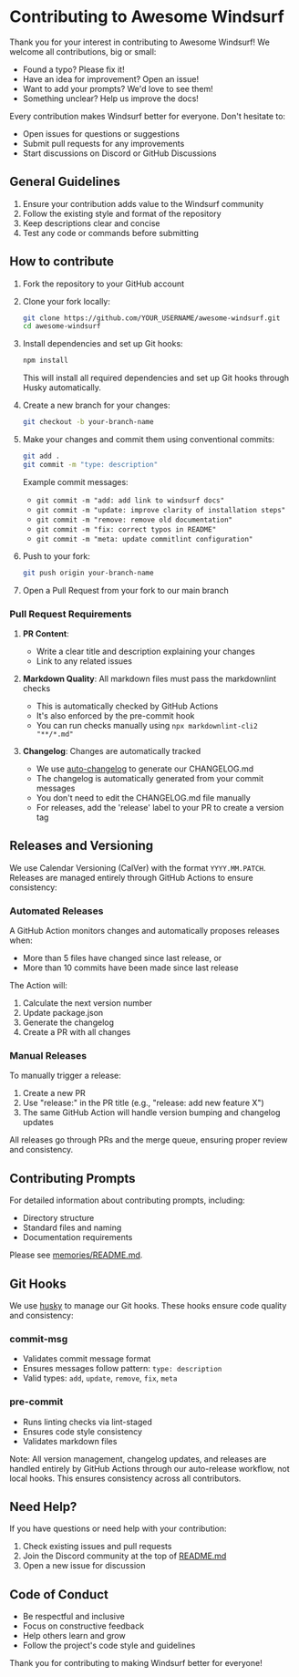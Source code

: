 # Contributing to Awesome Windsurf

Thank you for your interest in contributing to Awesome Windsurf! We welcome all contributions, big or small:

- Found a typo? Please fix it!
- Have an idea for improvement? Open an issue!
- Want to add your prompts? We'd love to see them!
- Something unclear? Help us improve the docs!

Every contribution makes Windsurf better for everyone. Don't hesitate to:

- Open issues for questions or suggestions
- Submit pull requests for any improvements
- Start discussions on Discord or GitHub Discussions

## General Guidelines

1. Ensure your contribution adds value to the Windsurf community
2. Follow the existing style and format of the repository
3. Keep descriptions clear and concise
4. Test any code or commands before submitting

## How to contribute

1. Fork the repository to your GitHub account

2. Clone your fork locally:

   ```bash
   git clone https://github.com/YOUR_USERNAME/awesome-windsurf.git
   cd awesome-windsurf
   ```

3. Install dependencies and set up Git hooks:

   ```bash
   npm install
   ```

   This will install all required dependencies and set up Git hooks through Husky automatically.

4. Create a new branch for your changes:

   ```bash
   git checkout -b your-branch-name
   ```

5. Make your changes and commit them using conventional commits:

   ```bash
   git add .
   git commit -m "type: description"
   ```

   Example commit messages:
   - `git commit -m "add: add link to windsurf docs"`
   - `git commit -m "update: improve clarity of installation steps"`
   - `git commit -m "remove: remove old documentation"`
   - `git commit -m "fix: correct typos in README"`
   - `git commit -m "meta: update commitlint configuration"`

6. Push to your fork:

   ```bash
   git push origin your-branch-name
   ```

7. Open a Pull Request from your fork to our main branch

### Pull Request Requirements

1. **PR Content**:
   - Write a clear title and description explaining your changes
   - Link to any related issues

2. **Markdown Quality**: All markdown files must pass the markdownlint checks
   - This is automatically checked by GitHub Actions
   - It's also enforced by the pre-commit hook
   - You can run checks manually using `npx markdownlint-cli2 "**/*.md"`

3. **Changelog**: Changes are automatically tracked
   - We use [auto-changelog](https://github.com/CookPete/auto-changelog) to generate our CHANGELOG.md
   - The changelog is automatically generated from your commit messages
   - You don't need to edit the CHANGELOG.md file manually
   - For releases, add the 'release' label to your PR to create a version tag

## Releases and Versioning

We use Calendar Versioning (CalVer) with the format `YYYY.MM.PATCH`. Releases are managed entirely through GitHub Actions to ensure consistency:

### Automated Releases

A GitHub Action monitors changes and automatically proposes releases when:

- More than 5 files have changed since last release, or
- More than 10 commits have been made since last release

The Action will:

1. Calculate the next version number
2. Update package.json
3. Generate the changelog
4. Create a PR with all changes

### Manual Releases

To manually trigger a release:

1. Create a new PR
2. Use "release:" in the PR title (e.g., "release: add new feature X")
3. The same GitHub Action will handle version bumping and changelog updates

All releases go through PRs and the merge queue, ensuring proper review and consistency.

## Contributing Prompts

For detailed information about contributing prompts, including:

- Directory structure
- Standard files and naming
- Documentation requirements

Please see [memories/README.md](memories/README.md).

## Git Hooks

We use [husky](https://github.com/typicode/husky) to manage our Git hooks. These hooks ensure code quality and consistency:

### commit-msg

- Validates commit message format
- Ensures messages follow pattern: `type: description`
- Valid types: `add`, `update`, `remove`, `fix`, `meta`

### pre-commit

- Runs linting checks via lint-staged
- Ensures code style consistency
- Validates markdown files

Note: All version management, changelog updates, and releases are handled entirely by GitHub Actions through our auto-release workflow, not local hooks. This ensures consistency across all contributors.

## Need Help?

If you have questions or need help with your contribution:

1. Check existing issues and pull requests
2. Join the Discord community at the top of [README.md](README.md)
3. Open a new issue for discussion

## Code of Conduct

- Be respectful and inclusive
- Focus on constructive feedback
- Help others learn and grow
- Follow the project's code style and guidelines

Thank you for contributing to making Windsurf better for everyone!
